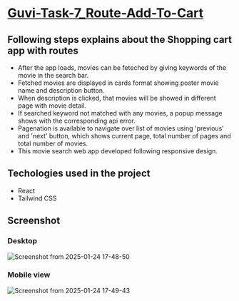 # [Guvi-Task-7_Route-Add-To-Cart]()

## Following steps explains about the Shopping cart app with routes 
-  After the app loads, movies can be feteched by giving keywords of the movie in the search bar.
-  Fetched movies are displayed in cards format showing poster movie name and description button.
-  When description is clicked, that movies will be showed in different page with movie detail.
-  If searched keyword not matched with any movies, a popup message shows with the corresponding api error.
-  Pagenation is available to navigate over list of movies using 'previous' and 'next' button, which shows current page, total number of pages and total number of movies.
-  This movie search web app developed following responsive design.

## Techologies used in the project
- React
- Tailwind CSS

## Screenshot
 
### Desktop 
 ![Screenshot from 2025-01-24 17-48-50](https://github.com/user-attachments/assets/2fe3b3ef-3385-4b1f-b444-0f70528f1c8e)


### Mobile view
![Screenshot from 2025-01-24 17-49-43](https://github.com/user-attachments/assets/6991fe4d-2e6c-4e9f-8151-054cd4edeabd)

